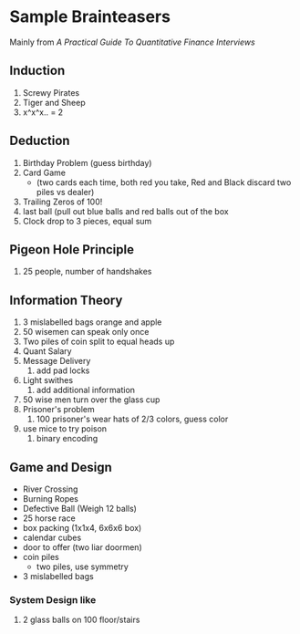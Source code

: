 # Sample Brainteasers

Mainly from *A Practical Guide To Quantitative Finance Interviews*

## Induction

1. Screwy Pirates
2. Tiger and Sheep
3. x^x^x.. = 2

## Deduction

1. Birthday Problem \(guess birthday\)
2. Card Game
   * \(two cards each time, both red you take, Red and Black discard two piles vs dealer\)
3. Trailing Zeros of 100!
4. last ball \(pull out blue balls and red balls out of the box
5. Clock drop to 3 pieces, equal sum

## Pigeon Hole Principle

1. 25 people, number of handshakes

## Information Theory

1. 3 mislabelled bags orange and apple
2. 50 wisemen can speak only once
3. Two piles of coin split to equal heads up
4. Quant Salary
5. Message Delivery
   1. add pad locks
6. Light swithes
   1. add additional information
7. 50 wise men turn over the glass cup
8. Prisoner's problem
   1. 100 prisoner's wear hats of 2/3 colors, guess color
9. use mice to try poison
   1. binary encoding

## Game and Design

* River Crossing
* Burning Ropes
* Defective Ball \(Weigh 12 balls\)
* 25 horse race
* box packing \(1x1x4, 6x6x6 box\)
* calendar cubes
* door to offer \(two liar doormen\)
* coin piles
  * two piles, use symmetry
* 3 mislabelled bags

### System Design like

1. 2 glass balls on 100 floor/stairs